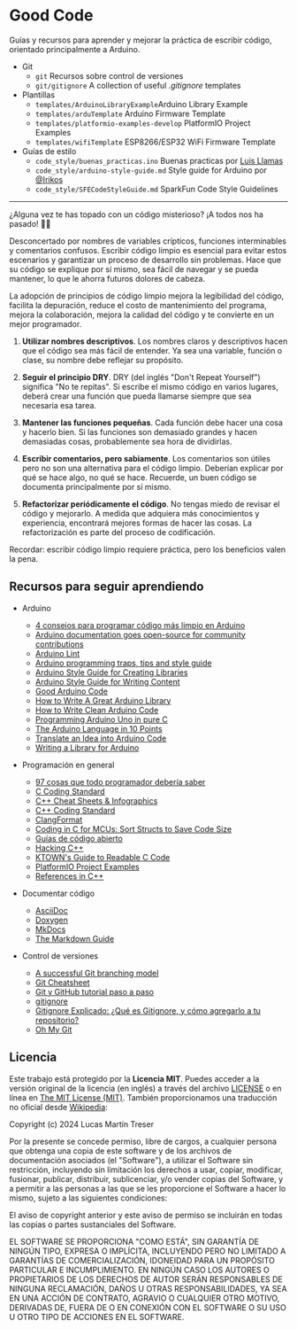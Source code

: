 # Good Code

Guías y recursos para aprender y mejorar la práctica de escribir código, orientado principalmente a Arduino.

- Git
    - `git` Recursos sobre control de versiones
    - `git/gitignore` A collection of useful *.gitignore* templates
- Plantillas
    - `templates/ArduinoLibraryExample`Arduino Library Example
    - `templates/arduTemplate` Arduino Firmware Template
    - `templates/platformio-examples-develop` PlatformIO Project Examples
    - `templates/wifiTemplate` ESP8266/ESP32 WiFi Firmware Template
- Guías de estilo
    - `code_style/buenas_practicas.ino` Buenas practicas por [Luis Llamas](https://www.luisllamas.es/) 
    - `code_style/arduino-style-guide.md` Style guide for Arduino por [@Irikos](https://github.com/Irikos/arduino-style-guide)
    - `code_style/SFECodeStyleGuide.md` SparkFun Code Style Guidelines

---

¿Alguna vez te has topado con un código misterioso? ¡A todos nos ha pasado! 💪🏽

Desconcertado por nombres de variables crípticos, funciones interminables y comentarios confusos. Escribir código limpio es esencial para evitar estos escenarios y garantizar un proceso de desarrollo sin problemas. Hace que su código se explique por sí mismo, sea fácil de navegar y se pueda mantener, lo que le ahorra futuros dolores de cabeza.

La adopción de principios de código limpio mejora la legibilidad del código, facilita la depuración, reduce el costo de mantenimiento del programa, mejora la colaboración, mejora la calidad del código y te convierte en un mejor programador.

1. **Utilizar nombres descriptivos**. Los nombres claros y descriptivos hacen que el código sea más fácil de entender. Ya sea una variable, función o clase, su nombre debe reflejar su propósito.

2. **Seguir el principio DRY**. DRY (del inglés "Don't Repeat Yourself") significa "No te repitas". Si escribe el mismo código en varios lugares, deberá crear una función que pueda llamarse siempre que sea necesaria esa tarea.

3. **Mantener las funciones pequeñas**. Cada función debe hacer una cosa y hacerlo bien. Si las funciones son demasiado grandes y hacen demasiadas cosas, probablemente sea hora de dividirlas.

4. **Escribir comentarios, pero sabiamente**. Los comentarios son útiles pero no son una alternativa para el código limpio. Deberían explicar por qué se hace algo, no qué se hace. Recuerde, un buen código se documenta principalmente por sí mismo.

5. **Refactorizar periódicamente el código**. No tengas miedo de revisar el código y mejorarlo. A medida que adquiera más conocimientos y experiencia, encontrará mejores formas de hacer las cosas. La refactorización es parte del proceso de codificación.

Recordar: escribir código limpio requiere práctica, pero los beneficios valen la pena.

## Recursos para seguir aprendiendo

- Arduino

    - [4 consejos para programar código más limpio en Arduino](https://www.luisllamas.es/4-consejos-para-programar-codigo-mas-limpio-en-arduino/)
    - [Arduino documentation goes open-source for community contributions](https://github.com/arduino/docs-content)
    - [Arduino Lint](https://github.com/arduino/arduino-lint)
    - [Arduino programming traps, tips and style guide](http://www.gammon.com.au/forum/?id=12153)
    - [Arduino Style Guide for Creating Libraries](https://docs.arduino.cc/learn/contributions/arduino-library-style-guide/)
    - [Arduino Style Guide for Writing Content](https://docs.arduino.cc/learn/contributions/arduino-writing-style-guide)
    - [Good Arduino Code](https://goodarduinocode.com/)
    - [How to Write A Great Arduino Library](https://www.sparkfun.com/news/3245)
    - [How to Write Clean Arduino Code](https://blog.wokwi.com/how-to-write-clean-arduino-code/)
    - [Programming Arduino Uno in pure C](https://balau82.wordpress.com/2011/03/29/programming-arduino-uno-in-pure-c/)
    - [The Arduino Language in 10 Points](https://roboticsbackend.com/the-arduino-language-in-10-points/)
    - [Translate an Idea into Arduino Code](https://beckystern.com/2019/05/05/translate-an-idea-into-arduino-code/)
    - [Writing a Library for Arduino](https://docs.arduino.cc/learn/contributions/arduino-creating-library-guide/)

- Programación en general

    - [97 cosas que todo programador debería saber](http://97cosas.com/programador/)
    - [C Coding Standard](https://users.ece.cmu.edu/~eno/coding/CCodingStandard.html)
    - [C++ Cheat Sheets & Infographics](https://hackingcpp.com/cpp/cheat_sheets.html)
    - [C++ Coding Standard](https://users.ece.cmu.edu/~eno/coding/CppCodingStandard.html)
    - [ClangFormat](https://clang.llvm.org/docs/ClangFormat.html)
    - [Coding in C for MCUs: Sort Structs to Save Code Size](https://philmulholland.medium.com/coding-in-c-for-mcus-sort-structs-to-save-code-size-7a311e83a5db)
    - [Guías de código abierto](https://opensource.guide/es/)
    - [Hacking C++](https://hackingcpp.com/)
    - [KTOWN's Guide to Readable C Code](https://learn.adafruit.com/ktowns-guide-to-readable-c-code)
    - [PlatformIO Project Examples](https://github.com/platformio/platformio-examples)
    - [References in C++](https://www.geeksforgeeks.org/references-in-cpp/)

- Documentar código

    - [AsciiDoc](https://asciidoc.org/)
    - [Doxygen](https://www.doxygen.nl/)
    - [MkDocs](https://www.mkdocs.org/)
    - [The Markdown Guide](https://www.markdownguide.org/)

- Control de versiones

    - [A successful Git branching model](https://nvie.com/posts/a-successful-git-branching-model/)
    - [Git Cheatsheet](http://ndpsoftware.com/git-cheatsheet.html)
    - [Git y GitHub tutorial paso a paso](https://programarfacil.com/blog/arduino-blog/git-y-github/)
    - [gitignore](https://github.com/github/gitignore)
    - [Gitignore Explicado: ¿Qué es Gitignore, y cómo agregarlo a tu repositorio?](https://www.freecodecamp.org/espanol/news/gitignore-explicado-que-es-y-como-agregar-a-tu-repositorio/)
    - [Oh My Git](https://ohmygit.blinry.org/)

## Licencia

Este trabajo está protegido por la **Licencia MIT**. Puedes acceder a la versión original de la licencia (en inglés) a través del archivo [LICENSE](./LICENSE) o en línea en [The MIT License (MIT)](https://mit-license.org/). También proporcionamos una traducción no oficial desde [Wikipedia](https://es.m.wikipedia.org/wiki/Licencia_MIT#La_licencia):

Copyright (c) 2024 Lucas Martín Treser

Por la presente se concede permiso, libre de cargos, a cualquier persona que obtenga una copia de este software y de los archivos de documentación asociados (el "Software"), a utilizar el Software sin restricción, incluyendo sin limitación los derechos a usar, copiar, modificar, fusionar, publicar, distribuir, sublicenciar, y/o vender copias del Software, y a permitir a las personas a las que se les proporcione el Software a hacer lo mismo, sujeto a las siguientes condiciones:

El aviso de copyright anterior y este aviso de permiso se incluirán en todas las copias o partes sustanciales del Software.

EL SOFTWARE SE PROPORCIONA "COMO ESTÁ", SIN GARANTÍA DE NINGÚN TIPO, EXPRESA O IMPLÍCITA, INCLUYENDO PERO NO LIMITADO A GARANTÍAS DE COMERCIALIZACIÓN, IDONEIDAD PARA UN PROPÓSITO PARTICULAR E INCUMPLIMIENTO. EN NINGÚN CASO LOS AUTORES O PROPIETARIOS DE LOS DERECHOS DE AUTOR SERÁN RESPONSABLES DE NINGUNA RECLAMACIÓN, DAÑOS U OTRAS RESPONSABILIDADES, YA SEA EN UNA ACCIÓN DE CONTRATO, AGRAVIO O CUALQUIER OTRO MOTIVO, DERIVADAS DE, FUERA DE O EN CONEXIÓN CON EL SOFTWARE O SU USO U OTRO TIPO DE ACCIONES EN EL SOFTWARE.
